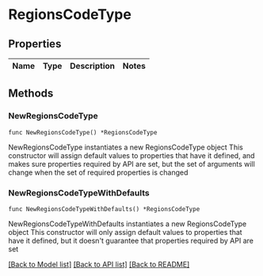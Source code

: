 # RegionsCodeType

## Properties

Name | Type | Description | Notes
------------ | ------------- | ------------- | -------------

## Methods

### NewRegionsCodeType

`func NewRegionsCodeType() *RegionsCodeType`

NewRegionsCodeType instantiates a new RegionsCodeType object
This constructor will assign default values to properties that have it defined,
and makes sure properties required by API are set, but the set of arguments
will change when the set of required properties is changed

### NewRegionsCodeTypeWithDefaults

`func NewRegionsCodeTypeWithDefaults() *RegionsCodeType`

NewRegionsCodeTypeWithDefaults instantiates a new RegionsCodeType object
This constructor will only assign default values to properties that have it defined,
but it doesn't guarantee that properties required by API are set


[[Back to Model list]](../README.md#documentation-for-models) [[Back to API list]](../README.md#documentation-for-api-endpoints) [[Back to README]](../README.md)


